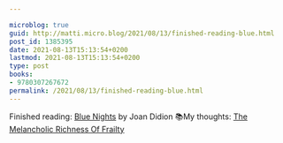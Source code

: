 ```yaml
---

microblog: true
guid: http://matti.micro.blog/2021/08/13/finished-reading-blue.html
post_id: 1385395
date: 2021-08-13T15:13:54+0200
lastmod: 2021-08-13T15:13:54+0200
type: post
books:
- 9780307267672
permalink: /2021/08/13/finished-reading-blue.html
---
```

Finished reading: [Blue Nights](https://micro.blog/books/9780307267672) by Joan Didion 📚My thoughts: [The Melancholic Richness Of Frailty](https://blog.martin-haehnel.de/2021/08/13/the-melancholic-richness.html)
